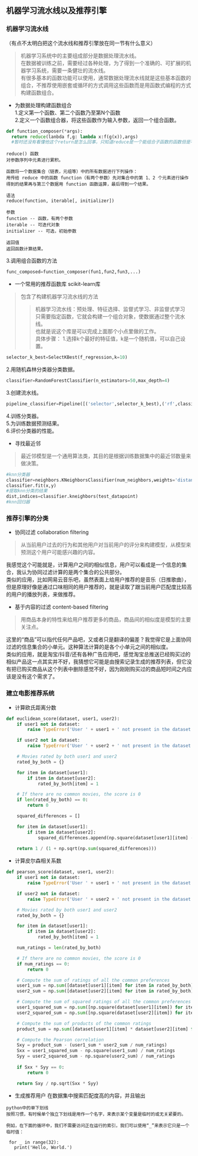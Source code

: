 ## 机器学习流水线以及推荐引擎
### 机器学习流水线
（有点不太明白把这个流水线和推荐引擎放在同一节有什么意义）
> 机器学习系统中的主要组成部分是数据处理流水线。   
在数据被训练之前，需要经过各种处理，为了得到一个准确的、可扩展的机器学习系统，需要一条健壮的流水线。   
> 有很多基本的函数功能可以使用，通常数据处理流水线就是这些基本函数的组合，不推荐使用嵌套或循环的方式调用这些函数而是用函数式编程的方式构建函数组合。    

- 为数据处理构建函数组合   
1.定义第一个函数、第二个函数乃至第N个函数   
2.定义一个函数组合器，将这些函数作为输入参数，返回一个组合函数。
```python
def function_composer(*args):
  return reduce(lanbda f,g: lambda x:f(g(x)),args)
  #暂时还没有看懂他这个return是怎么回事，只知道reduce是一个能组合子函数的函数但是不知道这个函数的用法
```
```
reduce() 函数
对参数序列中元素进行累积。

函数将一个数据集合（链表，元组等）中的所有数据进行下列操作：
用传给 reduce 中的函数 function（有两个参数）先对集合中的第 1、2 个元素进行操作
得到的结果再与第三个数据用 function 函数运算，最后得到一个结果。

语法
reduce(function, iterable[, initializer])

参数
function -- 函数，有两个参数
iterable -- 可迭代对象
initializer -- 可选，初始参数

返回值
返回函数计算结果。
```
3.调用组合函数的方法     
```python
func_composed=function_composer(fun1,fun2,fun3,...)
```

- 一个常用的推荐函数库 scikit-learn库    
> 包含了构建机器学习流水线的方法   
>> 机器学习流水线：预处理、特征选择、监督式学习、非监督式学习   
> 只需要指定函数，它就会构建一个组合对象，使数据通过整个流水线。   
也就是说这个库是可以完成上面那个小点里做的工作。    
具体步骤：
1.选择k个最好的特征值，k是一个随机值，可以自己设置。   
```python
selector_k_best=SelectKBest(f_regression,k=10)   
```
2.用随机森林分类器分类数据。   
```python
classifier=RandomForestClassifier(n_estimators=50,max_depth=4)
```
3.创建流水线。   
```python
pipeline_classifier=Pipeline([('selector',selector_k_best),('rf',classifier)])
```
4.训练分类器。    
5.为训练数据预测结果。    
6.评价分类器的性能。    

- 寻找最近邻    
> 最近邻模型是一个通用算法类，其目的是根据训练数据集中的最近邻数量来做决策。   
```python
#knn分类器
classifier=neighbors.KNeighborsClassifier(num_neighbors,weights='distance')
classifier.fit(x,y)
#提取knn分类的结果
dist,indices=classifier.kneighbors(test_datapoint)
#knn回归器

```


### 推荐引擎的分类

- 协同过滤 collaboration filtering  
> 从当前用户过去的行为和其他用户对当前用户的评分来构建模型，从模型来预测这个用户可能感兴趣的内容。     

我感觉这个可能就是，计算用户之间的相似信息，用户可以看成是一个信息的集合，我认为协同过滤计算的是两个集合的公共部分。      
类似的应用，比如网易云音乐吧，虽然表面上给用户推荐的是音乐（日推歌曲），但是原理好像是通过口味相同的用户推荐的，就是读取了跟当前用户匹配度比较高的用户的播放列表，来做推荐。


- 基于内容的过滤 content-based filtering
> 用商品本身的特性来给用户推荐更多的商品，商品间的相似度是模型的主要关注点。   

这里的“商品”可以指代任何产品吧，又或者只是翻译的偏差？我觉得它是上面协同过滤的信息集合的小单元。这种算法计算的是各个小单元之间的相似度。   
类似的应用，就是淘宝/抖音/还有各种广告应用吧，感觉淘宝总推送已经购买过的相似产品这一点其实并不好，我猜想它可能是由搜索记录生成的推荐列表，但它没有把已购买商品从这个列表中删除感觉不好，因为刚刚购买过的商品短时间之内应该是没有这个需求了。


### 建立电影推荐系统    
- 计算欧氏距离分数  
```python
def euclidean_score(dataset, user1, user2):
    if user1 not in dataset:
        raise TypeError('User ' + user1 + ' not present in the dataset')

    if user2 not in dataset:
        raise TypeError('User ' + user2 + ' not present in the dataset')

    # Movies rated by both user1 and user2
    rated_by_both = {} 

    for item in dataset[user1]:
        if item in dataset[user2]:
            rated_by_both[item] = 1

    # If there are no common movies, the score is 0 
    if len(rated_by_both) == 0:
        return 0

    squared_differences = [] 

    for item in dataset[user1]:
        if item in dataset[user2]:
            squared_differences.append(np.square(dataset[user1][item] - dataset[user2][item]))
        
    return 1 / (1 + np.sqrt(np.sum(squared_differences)))
```
- 计算皮尔森相关系数  
```python
def pearson_score(dataset, user1, user2):
    if user1 not in dataset:
        raise TypeError('User ' + user1 + ' not present in the dataset')

    if user2 not in dataset:
        raise TypeError('User ' + user2 + ' not present in the dataset')

    # Movies rated by both user1 and user2
    rated_by_both = {}

    for item in dataset[user1]:
        if item in dataset[user2]:
            rated_by_both[item] = 1

    num_ratings = len(rated_by_both) 

    # If there are no common movies, the score is 0 
    if num_ratings == 0:
        return 0

    # Compute the sum of ratings of all the common preferences 
    user1_sum = np.sum([dataset[user1][item] for item in rated_by_both])
    user2_sum = np.sum([dataset[user2][item] for item in rated_by_both])

    # Compute the sum of squared ratings of all the common preferences 
    user1_squared_sum = np.sum([np.square(dataset[user1][item]) for item in rated_by_both])
    user2_squared_sum = np.sum([np.square(dataset[user2][item]) for item in rated_by_both])

    # Compute the sum of products of the common ratings 
    product_sum = np.sum([dataset[user1][item] * dataset[user2][item] for item in rated_by_both])

    # Compute the Pearson correlation
    Sxy = product_sum - (user1_sum * user2_sum / num_ratings)
    Sxx = user1_squared_sum - np.square(user1_sum) / num_ratings
    Syy = user2_squared_sum - np.square(user2_sum) / num_ratings
    
    if Sxx * Syy == 0:
        return 0

    return Sxy / np.sqrt(Sxx * Syy)
```
- 生成推荐用户 
在数据集中搜索匹配度高的内容，并且输出

```
python中的单下划线
按照习惯，有时候单个独立下划线是用作一个名字，来表示某个变量是临时的或无关紧要的。

例如，在下面的循环中，我们不需要访问正在运行的索引，我们可以使用“_”来表示它只是一个临时值：

 for _ in range(32):
   print('Hello, World.')
```
